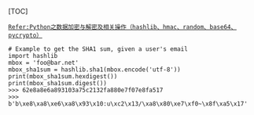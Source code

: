 [TOC]

[`Refer:Python之数据加密与解密及相关操作（hashlib、hmac、random、base64、pycrypto）`](<https://www.cnblogs.com/yyds/p/7072492.html>)

```
# Example to get the SHA1 sum, given a user's email
import hashlib
mbox = 'foo@bar.net'
mbox_sha1sum = hashlib.sha1(mbox.encode('utf-8'))
print(mbox_sha1sum.hexdigest())
print(mbox_sha1sum.digest())
>>> 62e8a8e6a893103a75c2132fa880e7f07e8fa517
>>> b'b\xe8\xa8\xe6\xa8\x93\x10:u\xc2\x13/\xa8\x80\xe7\xf0~\x8f\xa5\x17'
```

